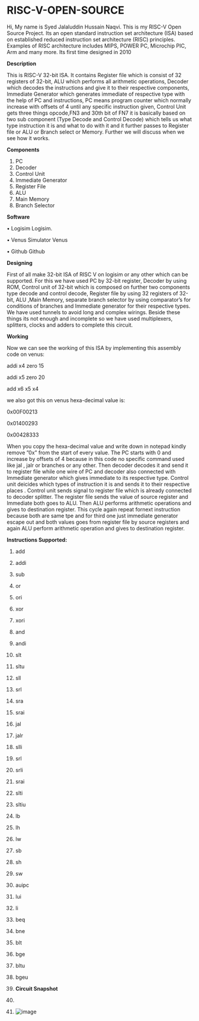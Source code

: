 # RISC-V-OPEN-SOURCE
Hi,
My name is Syed Jalaluddin Hussain Naqvi. This is my RISC-V Open Source Project. Its an open standard instruction set architecture (ISA) based on established reduced instruction set architecture (RISC) principles. Examples of RISC architecture includes MIPS, POWER PC, Microchip PIC, Arm and many more. Its first time designed in 2010 


**Description**

This is RISC-V  32-bit ISA. It contains Register file which is consist of 32 registers of 32-bit, ALU which performs all arithmetic operations, Decoder which decodes the instructions and give it to their  respective components, Immediate Generator which generates immediate of respective type  with the help of PC and instructions,  PC means program counter which normally increase with offsets of 4 until any specific instruction given, Control  Unit gets three things opcode,FN3 and 30th bit of FN7 it is basically based on two sub component (Type Decode and Control Decode) which tells us what type instruction it is and what to do with it and it further passes to Register file or ALU  or Branch select or  Memory. Further we will discuss when we see how it works.


**Components**

1.	PC
2.	Decoder
3.	Control Unit
4.	Immediate Generator
5.	Register File
6.	ALU
7.	Main Memory
8.	Branch Selector


**Software**

•	Logisim   Logisim.

•	Venus  Simulator Venus

•	Github Github


**Designing**

First of all make 32-bit ISA of RISC V on logisim or any other which can be supported.  For this we have used PC by 32-bit register, Decoder by using ROM, Control unit of 32-bit which is composed on further two components type decode and control decode, Register file by using 32 registers of 32-bit, ALU ,Main Memory, separate branch selector by using comparator’s for conditions of branches and Immediate generator  for their respective types. We have used tunnels to avoid long and complex wirings. Beside these things its not enough and incomplete so we have used multiplexers, splitters, clocks and adders to complete this circuit. 


**Working**

Now we can see the working of this ISA by implementing this assembly code on venus:

addi x4 zero 15

addi x5 zero 20

add x6 x5 x4

we also got this on venus  hexa-decimal value is:

0x00F00213

0x01400293

0x00428333

When you copy the hexa-decimal value and write down in notepad kindly remove ”0x” from the start of every value.
The PC starts with 0 and increase by offsets of 4 because in this code no specific command used like jal , jalr or branches or any other.  Then decoder decodes it and send it to register file while one wire of PC and decoder also connected with Immediate generator which gives immediate to its respective type. Control unit deicides which types of instruction it is and sends it to their respective places . Control unit sends signal to register file which is already connected to decoder splitter. The register file sends the value of source register and Immediate both  goes to ALU. Then ALU performs arithmetic operations and gives to destination register. This cycle again repeat fornext instruction because both are same tpe and for third one just immediate generator escape out and both values goes from register file by source registers and again ALU perform arithmetic operation and gives to destination register.


**Instructions Supported:**

1.	add
2.	addi
3.	sub
4.	or
5.	ori
6.	xor
7.	xori
8.	and
9.	andi
10.	slt
11.	sltu
12.	sll
13.	srl
14.	sra
15.	srai
16.	jal
17.	jalr
18.	slli
19.	srl
20.	srli
21.	srai
22.	slti
23.	sltiu
24.	lb
25.	lh
26.	lw
27.	sb
28.	sh
29.	sw
30.	auipc
31.	lui
32.	li
33.	beq
34.	bne
35.	blt
36.	bge
37.	bltu
38.	bgeu



40.	**Circuit  Snapshot**
41.	
42.	![image](https://user-images.githubusercontent.com/81650320/113493417-9060df00-94f8-11eb-89fa-875a30227334.png)




